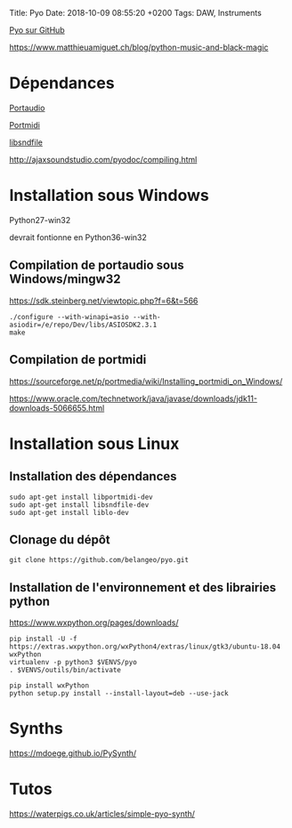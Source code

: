 Title:  Pyo
Date:   2018-10-09 08:55:20 +0200
Tags: DAW, Instruments


[Pyo sur GitHub](https://github.com/belangeo/pyo)

<https://www.matthieuamiguet.ch/blog/python-music-and-black-magic>

# Dépendances

[Portaudio](http://www.portaudio.com/)

[Portmidi](http://portmedia.sourceforge.net/portmidi/)

[libsndfile](http://www.mega-nerd.com/libsndfile/)

<http://ajaxsoundstudio.com/pyodoc/compiling.html>

# Installation sous Windows

Python27-win32

devrait fontionne en Python36-win32

## Compilation de portaudio sous Windows/mingw32

<https://sdk.steinberg.net/viewtopic.php?f=6&t=566>


	./configure --with-winapi=asio --with-asiodir=/e/repo/Dev/libs/ASIOSDK2.3.1
	make

## Compilation de portmidi

<https://sourceforge.net/p/portmedia/wiki/Installing_portmidi_on_Windows/>

<https://www.oracle.com/technetwork/java/javase/downloads/jdk11-downloads-5066655.html>

# Installation sous Linux

## Installation des dépendances

	sudo apt-get install libportmidi-dev
	sudo apt-get install libsndfile-dev
	sudo apt-get install liblo-dev

## Clonage du dépôt

	git clone https://github.com/belangeo/pyo.git

## Installation de l'environnement et des librairies python

<https://www.wxpython.org/pages/downloads/>


	pip install -U -f https://extras.wxpython.org/wxPython4/extras/linux/gtk3/ubuntu-18.04 wxPython
	virtualenv -p python3 $VENVS/pyo
	. $VENVS/outils/bin/activate

	pip install wxPython	
	python setup.py install --install-layout=deb --use-jack

# Synths

<https://mdoege.github.io/PySynth/>

# Tutos

<https://waterpigs.co.uk/articles/simple-pyo-synth/>
